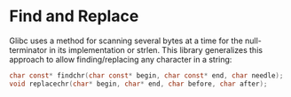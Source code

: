 # Find and Replace
Glibc uses a method for scanning several bytes at a time for the null-terminator in its implementation or strlen.
This library generalizes this approach to allow finding/replacing any character in a string:

```c
char const* findchr(char const* begin, char const* end, char needle);
void replacechr(char* begin, char* end, char before, char after);
```
